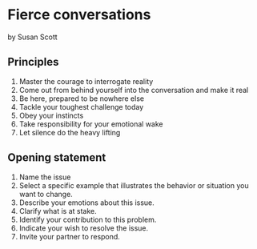 # Fierce conversations
by Susan Scott


## Principles

1. Master the courage to interrogate reality
2. Come out from behind yourself into the conversation and make it real
3. Be here, prepared to be nowhere else
4. Tackle your toughest challenge today
5. Obey your instincts
6. Take responsibility for your emotional wake
7. Let silence do the heavy lifting


## Opening statement

1. Name the issue
2. Select a specific example that illustrates the behavior or situation you want to change.
3. Describe your emotions about this issue.
4. Clarify what is at stake.
5. Identify your contribution to this problem.
6. Indicate your wish to resolve the issue.
7. Invite your partner to respond.
